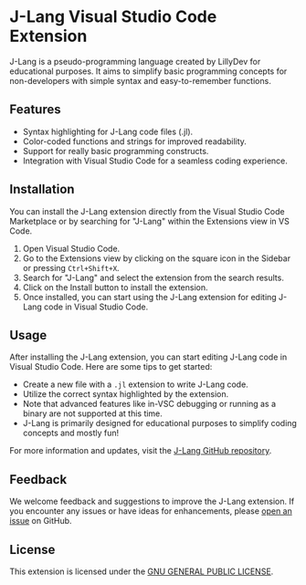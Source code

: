 # J-Lang Visual Studio Code Extension

J-Lang is a pseudo-programming language created by LillyDev for educational purposes. It aims to simplify basic programming concepts for non-developers with simple syntax and easy-to-remember functions.

## Features

- Syntax highlighting for J-Lang code files (.jl).
- Color-coded functions and strings for improved readability.
- Support for really basic programming constructs.
- Integration with Visual Studio Code for a seamless coding experience.

## Installation

You can install the J-Lang extension directly from the Visual Studio Code Marketplace or by searching for "J-Lang" within the Extensions view in VS Code.

1. Open Visual Studio Code.
2. Go to the Extensions view by clicking on the square icon in the Sidebar or pressing `Ctrl+Shift+X`.
3. Search for "J-Lang" and select the extension from the search results.
4. Click on the Install button to install the extension.
5. Once installed, you can start using the J-Lang extension for editing J-Lang code in Visual Studio Code.

## Usage

After installing the J-Lang extension, you can start editing J-Lang code in Visual Studio Code. Here are some tips to get started:

- Create a new file with a `.jl` extension to write J-Lang code.
- Utilize the correct syntax highlighted by the extension.
- Note that advanced features like in-VSC debugging or running as a binary are not supported at this time.
- J-Lang is primarily designed for educational purposes to simplify coding concepts and mostly fun!

For more information and updates, visit the [J-Lang GitHub repository](https://github.com/jossgamerYT156/J-Lang).

## Feedback

We welcome feedback and suggestions to improve the J-Lang extension. If you encounter any issues or have ideas for enhancements, please [open an issue](https://github.com/jossgamerYT156/J-Lang/issues) on GitHub.

## License

This extension is licensed under the [GNU GENERAL PUBLIC LICENSE](https://github.com/jossgamerYT156/J-Lang_VSC_EXT/blob/main/LICENSE).
